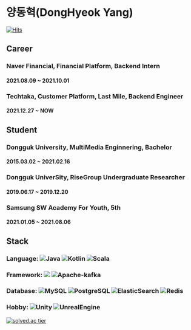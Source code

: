# 양동혁(DongHyeok Yang)
 
[![Hits](https://hits.seeyoufarm.com/api/count/incr/badge.svg?url=https%3A%2F%2Fgithub.com%2Fsmiteflame&count_bg=%2379C83D&title_bg=%23555555&icon=&icon_color=%23E7E7E7&title=hits&edge_flat=false)](https://hits.seeyoufarm.com)

## Career

### Naver Financial, Financial Platform, Backend Intern
#### 2021.08.09 ~ 2021.10.01
### Techtaka, Customer Platform, Last Mile, Backend Engineer 
#### 2021.12.27 ~ NOW

## Student

### Dongguk University, MultiMedia Enginnering, Bachelor
#### 2015.03.02 ~ 2021.02.16
### Dongguk UniverSity, RiseGroup Undergraduate Researcher 
#### 2019.06.17 ~ 2019.12.20
### Samsung SW Academy For Youth, 5th
#### 2021.01.05 ~ 2021.08.06

## Stack
 
### Language: <img alt="Java" src="https://img.shields.io/badge/java-%23ED8B00.svg?style=for-the-badge&logo=java&logoColor=white"/> <img alt="Kotlin" src="https://img.shields.io/badge/Kotlin-0095D5?&style=for-the-badge&logo=kotlin&logoColor=white"/> <img alt="Scala" src="https://img.shields.io/badge/Scala-DC322F?style=for-the-badge&logo=scala&logoColor=white"/>
</p>
 
### Framework: <img src="https://img.shields.io/badge/springboot-6DB33F?style=for-the-badge&logo=springboot&logoColor=white">  <img alt="Apache-kafka" src="https://img.shields.io/badge/Apache_Kafka-231F20?style=for-the-badge&logo=apache-kafka&logoColor=white"/>
</p>
 
### Database: <img alt="MySQL" src="https://img.shields.io/badge/mysql-%2300f.svg?style=for-the-badge&logo=mysql&logoColor=white"/> <img alt="PostgreSQL" src="https://img.shields.io/badge/PostgreSQL-316192?style=for-the-badge&logo=postgresql&logoColor=white"/> <img alt="ElasticSearch" src="https://img.shields.io/badge/Elastic_Search-005571?style=for-the-badge&logo=elasticsearch&logoColor=white"/> <img alt="Redis" src="https://img.shields.io/badge/redis-%23DD0031.svg?&style=for-the-badge&logo=redis&logoColor=white"/>
</p>
 
### Hobby: <img alt="Unity" src ="https://img.shields.io/badge/Unity-100000?style=for-the-badge&logo=unity&logoColor=white"/> <img alt="UnrealEngine" src ="https://img.shields.io/badge/-Unreal%20Engine-313131?style=for-the-badge&logo=unreal-engine&logoColor=white"/>
 
 
</p>
<p align="center">
 
[![solved.ac tier](http://mazassumnida.wtf/api/generate_badge?boj=lukigreen)](https://solved.ac/lukigreen)
 

